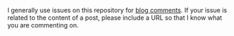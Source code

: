 I generally use issues on this repository for [blog comments](http://jericson.github.io/comment.html). If your issue is related to the content of a post, please include a URL so that I know what you are commenting on.
